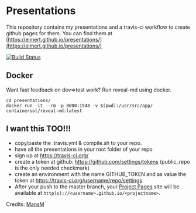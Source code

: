 # Presentations

This repository contains my presentations and a travis-ci workflow to create github pages for them.
You can find them at [https://eimert.github.io/presentations/](https://eimert.github.io/presentations/)

[![Build Status](https://travis-ci.org/Eimert/presentations.svg?branch=master)](https://travis-ci.org/Eimert/presentations)

## Docker
Want fast feedback on dev=>test work? Run reveal-md using docker.<br>
```
cd presentations/
docker run -it --rm -p 8000:1948 -v $(pwd):/usr/src/app/ containersol/reveal-md:latest
```

## I want this TOO!!!
* copy/paste the .travis.yml & compile.sh to your repo.
* have all the presentations in your root folder of your repo
* sign up at https://travis-ci.org/
* create a token at github: https://github.com/settings/tokens (public_repo is the only needed checkmark)
* create an environment with the name GITHUB_TOKEN and as value the token at https://travis-ci.org/username/repo/settings
* After your push to the master branch, your [Project Pages](https://help.github.com/articles/creating-project-pages-using-the-command-line/) site will be available at `http(s)://<username>.github.io/<projectname>`.

Credits: [MansM](https://github.com/MansM/presentations/)<br>
